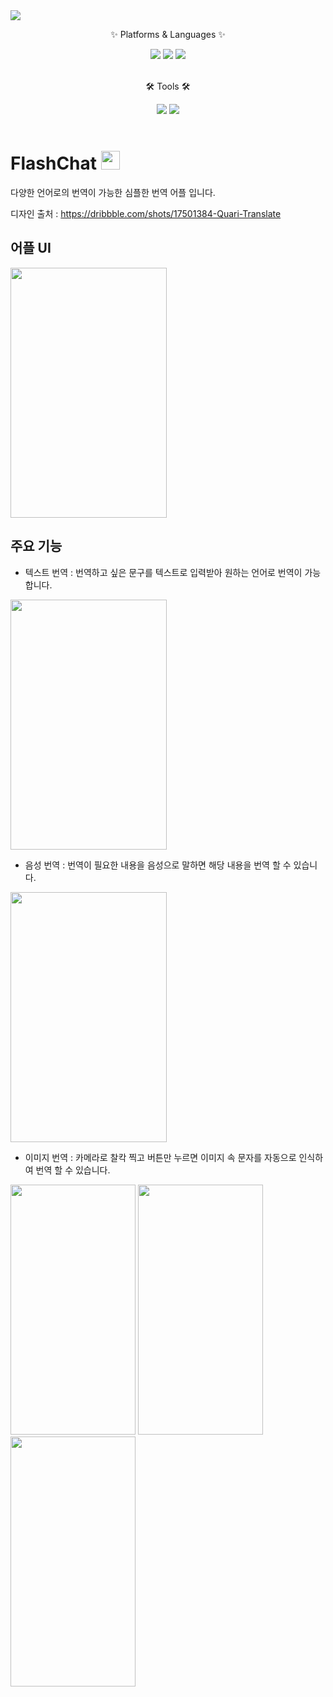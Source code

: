 <img src="https://capsule-render.vercel.app/api?type=waving&color=auto&height=200&section=header&text=SimpleTranslate&fontSize=90" />

<div align=Center>
	<p>✨ Platforms & Languages ✨</p>	
</div>
<div align="Center">
	<img src="https://img.shields.io/badge/Android-3DDC84?style=flat&logo=Java&logoColor=white" />  
	<img src="https://img.shields.io/badge/Flutter-02569B?style=flat&logo=Java&logoColor=white" />  
	<img src="https://img.shields.io/badge/Dart-0175C2?style=flat&logo=Java&logoColor=white" />
</div>
<br>
<div align=Center>
	<p>🛠 Tools 🛠</p>
</div>
<div align=Center>
	<img src="https://img.shields.io/badge/Visual Studio Code-007ACC?style=flat&logo=Java&logoColor=white" />
	<img src="https://img.shields.io/badge/Git Hub-181717?style=flat&logo=Java&logoColor=white" />
</div>
<br>

# FlashChat <img src="https://user-images.githubusercontent.com/103208820/210212608-e28cdd0e-d35e-44b2-b65b-69003b248ea4.png"  width="30" height="30"/>

다양한 언어로의 번역이 가능한 심플한 번역 어플 입니다.

디자인 출처 : https://dribbble.com/shots/17501384-Quari-Translate	


## 어플 UI

<img src="https://user-images.githubusercontent.com/103208820/210212550-b61342f9-d9b4-41fe-bd5b-c9aa3a73e838.png"  width="250" height="400"/>

## 주요 기능

* 텍스트 번역 : 번역하고 싶은 문구를 텍스트로 입력받아 원하는 언어로 번역이 가능합니다.
<img src="https://user-images.githubusercontent.com/103208820/210185117-0c443fbc-0ad6-4440-b639-18e7dc800733.gif"  width="250" height="400"/>

* 음성 번역 : 번역이 필요한 내용을 음성으로 말하면 해당 내용을 번역 할 수 있습니다.
<img src="https://user-images.githubusercontent.com/103208820/210200976-08ffbb69-675e-4640-afa2-05eecae9ff04.gif"  width="250" height="400"/>

* 이미지 번역 : 카메라로 찰칵 찍고 버튼만 누르면 이미지 속 문자를 자동으로 인식하여 번역 할 수 있습니다.
<div align=left>
	<img src="https://user-images.githubusercontent.com/103208820/210203016-d75d4ef0-00b8-47a1-8789-79c4e3c60b45.gif"  width="200" height="400"/>
	<img src="https://user-images.githubusercontent.com/103208820/210203013-2d94f52d-d686-418f-b114-46eb926e64d4.gif"  width="200" height="400"/>
	<img src="https://user-images.githubusercontent.com/103208820/210203015-bb42d00d-40b6-4058-8630-55ca546afd1c.gif"  width="200" height="400"/>	
</div>
